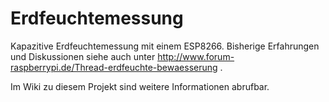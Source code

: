 # Erdfeuchtemessung

Kapazitive Erdfeuchtemessung mit einem ESP8266.
Bisherige Erfahrungen und Diskussionen siehe auch unter http://www.forum-raspberrypi.de/Thread-erdfeuchte-bewaesserung .

Im Wiki zu diesem Projekt sind weitere Informationen abrufbar.
